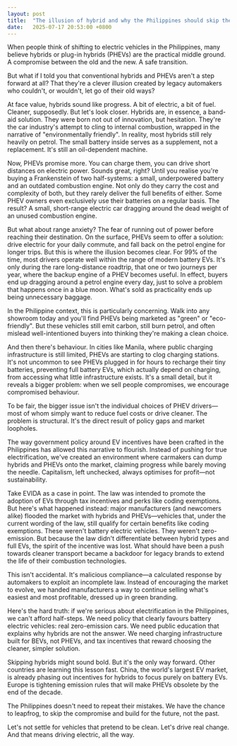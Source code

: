 ```yaml
---
layout: post
title:  "The illusion of hybrid and why the Philippines should skip the half-step"
date:   2025-07-17 20:53:00 +0800
---
```


When people think of shifting to electric vehicles in the Philippines, many believe hybrids or plug-in hybrids (PHEVs) are the practical middle ground. A compromise between the old and the new. A safe transition.

But what if I told you that conventional hybrids and PHEVs aren't a step forward at all? That they're a clever illusion created by legacy automakers who couldn't, or wouldn't, let go of their old ways?

At face value, hybrids sound like progress. A bit of electric, a bit of fuel. Cleaner, supposedly. But let's look closer. Hybrids are, in essence, a band-aid solution. They were born not out of innovation, but hesitation. They're the car industry's attempt to cling to internal combustion, wrapped in the narrative of "environmentally friendly". In reality, most hybrids still rely heavily on petrol. The small battery inside serves as a supplement, not a replacement. It's still an oil-dependent machine.

Now, PHEVs promise more. You can charge them, you can drive short distances on electric power. Sounds great, right? Until you realise you're buying a Frankenstein of two half-systems: a small, underpowered battery and an outdated combustion engine. Not only do they carry the cost and complexity of both, but they rarely deliver the full benefits of either. Some PHEV owners even exclusively use their batteries on a regular basis. The result? A small, short-range electric car dragging around the dead weight of an unused combustion engine.

But what about range anxiety? The fear of running out of power before reaching their destination. On the surface, PHEVs seem to offer a solution: drive electric for your daily commute, and fall back on the petrol engine for longer trips. But this is where the illusion becomes clear. For 99% of the time, most drivers operate well within the range of modern battery EVs. It's only during the rare long-distance roadtrip, that one or two journeys per year, where the backup engine of a PHEV becomes useful. In effect, buyers end up dragging around a petrol engine every day, just to solve a problem that happens once in a blue moon. What's sold as practicality ends up being unnecessary baggage.

In the Philippine context, this is particularly concerning. Walk into any showroom today and you'll find PHEVs being marketed as "green" or "eco-friendly". But these vehicles still emit carbon, still burn petrol, and often mislead well-intentioned buyers into thinking they're making a clean choice.

And then there's behaviour. In cities like Manila, where public charging infrastructure is still limited, PHEVs are starting to clog charging stations. It's not uncommon to see PHEVs plugged in for hours to recharge their tiny batteries, preventing full battery EVs, which actually depend on charging, from accessing what little infrastructure exists. It's a small detail, but it reveals a bigger problem: when we sell people compromises, we encourage compromised behaviour.

To be fair, the bigger issue isn't the individual choices of PHEV drivers—most of whom simply want to reduce fuel costs or drive cleaner. The problem is structural. It's the direct result of policy gaps and market loopholes.

The way government policy around EV incentives have been crafted in the Philippines has allowed this narrative to flourish. Instead of pushing for true electrification, we've created an environment where carmakers can dump hybrids and PHEVs onto the market, claiming progress while barely moving the needle. Capitalism, left unchecked, always optimises for profit—not sustainability.

Take EVIDA as a case in point. The law was intended to promote the adoption of EVs through tax incentives and perks like coding exemptions. But here's what happened instead: major manufacturers (and newcomers alike) flooded the market with hybrids and PHEVs—vehicles that, under the current wording of the law, still qualify for certain benefits like coding exemptions. These weren't battery electric vehicles. They weren't zero-emission. But because the law didn't differentiate between hybrid types and full EVs, the spirit of the incentive was lost. What should have been a push towards cleaner transport became a backdoor for legacy brands to extend the life of their combustion technologies.

This isn't accidental. It's malicious compliance—a calculated response by automakers to exploit an incomplete law. Instead of encouraging the market to evolve, we handed manufacturers a way to continue selling what's easiest and most profitable, dressed up in green branding.

Here's the hard truth: if we're serious about electrification in the Philippines, we can't afford half-steps. We need policy that clearly favours battery electric vehicles: real zero-emission cars. We need public education that explains why hybrids are not the answer. We need charging infrastructure built for BEVs, not PHEVs, and tax incentives that reward choosing the cleaner, simpler solution.

Skipping hybrids might sound bold. But it's the only way forward. Other countries are learning this lesson fast. China, the world's largest EV market, is already phasing out incentives for hybrids to focus purely on battery EVs. Europe is tightening emission rules that will make PHEVs obsolete by the end of the decade.

The Philippines doesn't need to repeat their mistakes. We have the chance to leapfrog, to skip the compromise and build for the future, not the past.

Let's not settle for vehicles that pretend to be clean. Let's drive real change. And that means driving electric, all the way.

